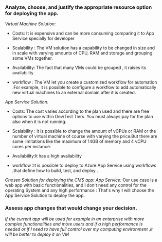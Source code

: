 
### Analyze, choose, and justify the appropriate resource option for deploying the app.

*Virtual Machine Solution:*

*  Costs: It is expensive and can be more consuming comparing it to App Service
    specially for developer 

 *  Scalability : The VM solution has a capability to be changed in size and in scale with varying amounts of CPU, RAM 
    and storage and grouping some VMs together.

*  Availability: The fact that many VMs could be grouped , it  raises its availability 

*  workflow : The VM let you create a customized workflow for automation .For  example, it is possible to configure
   a workflow to add automatically new virtual machines to an external domain after it is created. 


*App Service Solution:*

*  Costs: The cost varies according to the plan used and there are free options to use within Dev/Test Tiers.
    You must always pay for the plan also when it is not running.

*  Scalability : It is possible to change the  amount of vCPUs or RAM or the number of virtual machine
    of course with varying the price.But there are some limitations like the maximum of 14GB of memory 
    and 4 vCPU cores per instance.

*  Availability:It has a high availability 

*  workflow :It is possible to deploy to Azure App Service using workflows ,that define how to build,
   test, and deploy .


*Chosen Solution for deploying the CMS app: App Service:*
Our use case is a web app with basic functionalities, and I don't need any control for the operating System and 
any high performance : That's why I will choose the App Service Solution to deploy the app.



### Assess app changes that would change your decision.

*If the current app will be used for example in an enterprise with more complex functionalities and more users 
and if a high performance is needed or if I need to have full control over my computing environment
,it will be better to deploy it on VM* 